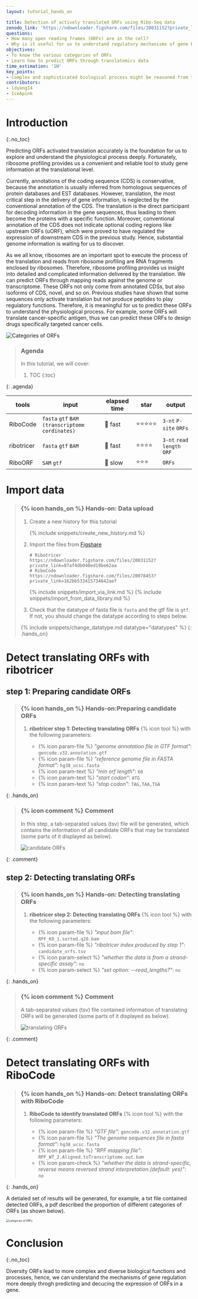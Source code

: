 ```yaml
---
layout: tutorial_hands_on

title: Detection of actively translated ORFs using Ribo-Seq data
zenodo_link: 'https://ndownloader.figshare.com/files/20031152?private_link=87af4db040ed19be62aa'
questions:
- How many open reading frames (ORFs) are in the cell?
- Why is it useful for us to understand regulatory mechanisms of gene by predicting ORFs?
objectives:
- To know the various categories of ORFs
- Learn how to predict ORFs through translatomics data
time_estimation: '1H'
key_points:
- Complex and sophisticated biological process might be reasoned from the alternative translated peptides.
contributors:
- ldyang14
- IceApink
---
```


# Introduction
{:.no_toc}

<!-- This is a comment. -->

Predicting ORFs activated translation accurately is the foundation for us to explore and understand the physiological process deeply. Fortunately, ribosome profiling provides us a convenient and reliable tool to study gene information at the translational level.

Currently, annotations of the coding sequence (CDS) is conservative, because the annotation is usually inferred from homologous sequences of protein databases and EST databases. However, translation, the most critical step in the delivery of gene information, is neglected by the conventional annotation of the CDS. The translation is the direct participant for decoding information in the gene sequences, thus leading to them become the proteins with a specific function. Moreover, conventional annotation of the CDS does not indicate optional coding regions like upstream ORFs (uORF), which were proved to have regulated the expression of downstream CDS in the previous study. Hence, substantial genome information is waiting for us to discover.

As we all know, ribosomes are an important spot to execute the process of the translation and reads from ribosome profiling are RNA fragments enclosed by ribosomes. Therefore, ribosome profiling provides us insight into detailed and complicated information delivered by the translation. We can predict ORFs through mapping reads against the genome or transcriptome. These ORFs not only come from annotated CDSs, but also isoforms of CDS, novel, and so on. Previous studies have shown that some sequences only activate translation but not produce peptides to play regulatory functions. Therefore, it is meaningful for us to predict these ORFs to understand the physiological process. For example, some ORFs will translate cancer-specific antigen, thus we can predict these ORFs to design drugs specifically targeted cancer cells.  

![Categories of ORFs](../../images/predict-ORFs/Category-of-ORFs-2.png "Categories of ORFs (cited from {% cite ji2015many %})")




> ### Agenda
>
> In this tutorial, we will cover:
>
> 1. TOC
> {:toc}
>
{: .agenda}



| tools      | input                                          | elapsed time | star  | output                     |
| ---------- | ---------------------------------------------- | ------------ | ----- | -------------------------- |
| RiboCode   | `fasta` `gtf` `BAM (transcriptome cordinates)` | 🚀 fast       | ⭐⭐⭐⭐⭐ | `3-nt` `P-site` `ORFs`     |
| ribotricer | `fasta` `gtf` `BAM`                            | 🚄 fast       | ⭐⭐⭐⭐  | `3-nt` `read length` `ORF` |
| RiboORF    | `SAM` `gtf`                                    | 🚗 slow       | ⭐⭐⭐   | `ORFs`                     |



# Import data

> ### {% icon hands_on %} Hands-on: Data upload
>
> 1. Create a new history for this tutorial
>
>    {% include snippets/create_new_history.md %}
>
> 2. Import the files from [Figshare](https://figshare.com/s/651afb45fbb5fc9d7010)
>
>    ```
>    # Ribotricer
>    https://ndownloader.figshare.com/files/20031152?private_link=87af4db040ed19be62aa
>    # RiboCode
>    https://ndownloader.figshare.com/files/20078453?private_link=162bb533415734642aef
>    ```
>    {% include snippets/import_via_link.md %}
>    {% include snippets/import_from_data_library.md %}
>    
> 3. Check that the datatype of fasta file is `fasta` and the gtf file is `gtf`. If not, you should change the datatype according to steps below.
>
>   {% include snippets/change_datatype.md datatype="datatypes" %}
{: .hands_on}

# Detect translating ORFs with ribotricer

## step 1: Preparing candidate ORFs

> ### {% icon hands_on %} Hands-on:Preparing candidate ORFs
>
> 1. **ribotricer step 1: Detecting translating ORFs** {% icon tool %} with the following parameters:
>    
>    - {% icon param-file %} *"genome annotation file in GTF format"*: `gencode.v32.annotation.gtf`
>    - {% icon param-file %} *"reference genome file in FASTA format"*: `hg38_ucsc.fasta`
>    - {% icon param-text %} *"min orf length"*: `60`
>    - {% icon param-text %} *"start codon"*: `ATG`
>    - {% icon param-text %} *"stop codon"*: `TAG,TAA,TGA`
>
{: .hands_on}

> ### {% icon comment %} Comment
>
> In this step, a tab-separated values (tsv) file will be generated, which contains the information of all candidate ORFs that may be translated (some parts of it displayed as below).
>
> ![candidate ORFs](../../images/predict-ORFs/ribotricer-step1-candidate-ORFs.png "candidate ORFs")
>
{: .comment}

## step 2: Detecting translating ORFs

> ### {% icon hands_on %} Hands-on: Detecting translating ORFs
>
> 1. **ribotricer step 2: Detecting translating ORFs** {% icon tool %} with the following parameters:
>    
>    - {% icon param-file %} *"input bam file"*: `RPF_KO_1.sorted.q20.bam`
>    - {% icon param-file %} *"ribotricer index produced by step 1"*: `candidate_orfs.tsv`
>    - {% icon param-select %} *"whether the data is from a strand-specific assay"*: `no`
>    - {% icon param-select %} *"set option: --read_lengths?"*: `no`
>
{: .hands_on}

> ### {% icon comment %} Comment
>
> A tab-separated values (tsv) file contained information of translating ORFs will be generated (some parts of it displayed as below).
>
> ![translating ORFs](../../images/predict-ORFs/ribotricer-translating-ORFs.png "Detected translating ORFs")
>
{: .comment}

# Detect translating ORFs with RiboCode

> ### {% icon hands_on %} Hands-on: Detect translating ORFs with RiboCode
>
> 1. **RiboCode to identify translated ORFs** {% icon tool %} with the following parameters:
>    
>    - {% icon param-file %} *"GTF file"*: `gencode.v32.annotation.gtf`
>    - {% icon param-file %} *"The genome sequences file in fasta format"*: `hg38_ucsc.fasta`
>    - {% icon param-file %} *"RPF mapping file"*: `RPF_WT_2.Aligned.toTranscriptome.out.bam`
>    - {% icon param-check %} *"whether the data is strand-specific, reverse means reversed strand interpretation.(default: yes)"*: `no`
>
{: .hands_on}

A detialed set of results will be generated, for example, a txt file contained detected ORFs, a pdf described the proportion of different categories of ORFs (as shown below).

<img src="../../images/predict-ORFs/ribocode_ORFs_category.png" alt="categories of ORFs" title="Categories of detected ORFs" style="zoom: 50%;" />

# Conclusion

{:.no_toc}

Diversity ORFs lead to more complex and diverse biological functions and processes, hence, we can understand the mechanisms of gene regulation more deeply throgh predicting and decucing the expression of ORFs in a gene.

